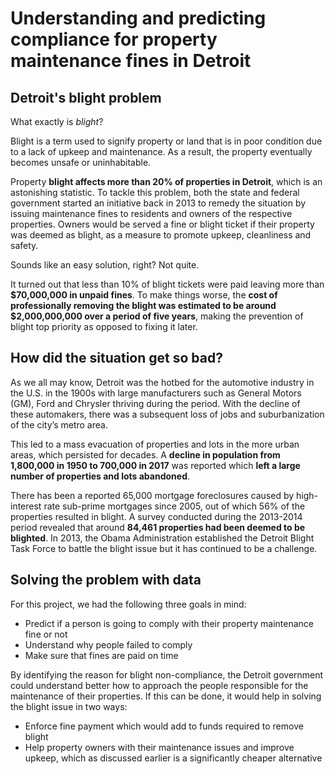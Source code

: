 # Understanding and predicting compliance for property maintenance fines in Detroit

## Detroit's blight problem

What exactly is *blight*?

Blight is a term used to signify property or land that is in poor condition due to a lack of upkeep and maintenance. As a result, the property eventually becomes unsafe or uninhabitable.

Property **blight affects more than 20% of properties in Detroit**, which is an astonishing statistic. To tackle this problem, both the state and federal government started an initiative back in 2013 to remedy the situation by issuing maintenance fines to residents and owners of the respective properties. Owners would be served a fine or blight ticket if their property was deemed as blight, as a measure to promote upkeep, cleanliness and safety.

Sounds like an easy solution, right? Not quite.

It turned out that less than 10% of blight tickets were paid leaving more than **$70,000,000 in unpaid fines**. To make things worse, the **cost of professionally removing the blight was estimated to be around $2,000,000,000 over a period of five years**, making the prevention of blight top priority as opposed to fixing it later.

## How did the situation get so bad?

As we all may know, Detroit was the hotbed for the automotive industry in the U.S. in the 1900s with large manufacturers such as General Motors (GM), Ford and Chrysler thriving during the period. With the decline of these automakers, there was a subsequent loss of jobs and suburbanization of the city’s metro area.

This led to a mass evacuation of properties and lots in the more urban areas, which persisted for decades. A **decline in population from 1,800,000 in 1950 to 700,000 in 2017** was reported which **left a large number of properties and lots abandoned**.

There has been a reported 65,000 mortgage foreclosures caused by high-interest rate sub-prime mortgages since 2005, out of which 56% of the properties resulted in blight. A survey conducted during the 2013-2014 period revealed that around **84,461 properties had been deemed to be blighted**. In 2013, the Obama Administration established the Detroit Blight Task Force to battle the blight issue but it has continued to be a challenge.

## Solving the problem with data

For this project, we had the following three goals in mind:

- Predict if a person is going to comply with their property maintenance fine or not
- Understand why people failed to comply
- Make sure that fines are paid on time

By identifying the reason for blight non-compliance, the Detroit government could understand better how to approach the people responsible for the maintenance of their properties. If this can be done, it would help in solving the blight issue in two ways:

- Enforce fine payment which would add to funds required to remove blight
- Help property owners with their maintenance issues and improve upkeep, which as discussed earlier is a significantly cheaper alternative
